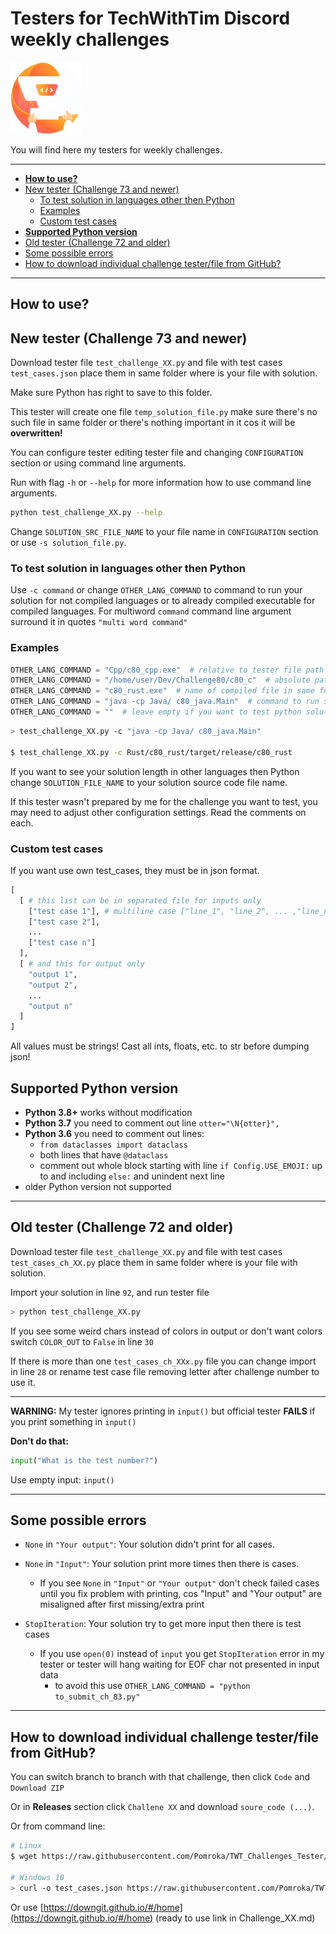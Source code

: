 # Testers for TechWithTim Discord weekly challenges

![TWT Logo](logo1.png "TWT Logo")

You will find here my testers for weekly challenges.

----------

- [**How to use?**](#how-to-use)
- [New tester (Challenge 73 and newer)](#new-tester-challenge-73-and-newer)
  - [To test solution in languages other then Python](#to-test-solution-in-languages-other-then-python)
  - [Examples](#examples)
  - [Custom test cases](#custom-test-cases)
- [**Supported Python version**](#supported-python-version)
- [Old tester (Challenge 72 and older)](#old-tester-challenge-72-and-older)
- [Some possible errors](#some-possible-errors)
- [How to download individual challenge tester/file from GitHub?](#how-to-download-individual-challenge-testerfile-from-github)

----------

## **How to use?**

## New tester (Challenge 73 and newer)

Download tester file `test_challenge_XX.py` and file with test cases `test_cases.json` place them in same folder where is your file with solution.

Make sure Python has right to save to this folder.

This tester will create one file `temp_solution_file.py` make sure there's no such
file in same folder or there's nothing important in it cos it will be **overwritten!**

You can configure tester editing tester file and changing `CONFIGURATION` section or using command line arguments.

Run with flag `-h` or `--help` for more information how to use command line arguments.

```sh
python test_challenge_XX.py --help
```

Change `SOLUTION_SRC_FILE_NAME` to your file name in `CONFIGURATION` section or use `-s solution_file.py`.

### To test solution in languages other then Python

Use `-c command` or change `OTHER_LANG_COMMAND` to command to run your solution for not compiled languages or to already compiled executable for compiled languages. For multiword `command` command line argument surround it in quotes `"multi word command"`

### Examples

```py
OTHER_LANG_COMMAND = "Cpp/c80_cpp.exe"  # relative to tester file path to compiled windows executable
OTHER_LANG_COMMAND = "/home/user/Dev/Challenge80/c80_c"  # absolute path to compiled linux executable
OTHER_LANG_COMMAND = "c80_rust.exe"  # name of compiled file in same folder as tester
OTHER_LANG_COMMAND = "java -cp Java/ c80_java.Main"  # command to run solution in non compiled language
OTHER_LANG_COMMAND = ""  # leave empty if you want to test python solution
```

```sh
> test_challenge_XX.py -c "java -cp Java/ c80_java.Main"

$ test_challenge_XX.py -c Rust/c80_rust/target/release/c80_rust
```

If you want to see your solution length in other languages then Python change `SOLUTION_FILE_NAME` to your solution source code file name.

If this tester wasn't prepared by me for the challenge you want to test,
you may need to adjust other configuration settings. Read the comments on each.

### Custom test cases

If you want use own test_cases, they must be in json format.

```py
[
  [ # this list can be in separated file for inputs only 
    ["test case 1"], # multiline case ["line_1", "line_2", ... ,"line_n"] 
    ["test case 2"],
    ...
    ["test case n"]
  ],
  [ # and this for output only 
    "output 1",
    "output 2",
    ...
    "output n"
  ]
]
```

All values must be strings! Cast all ints, floats, etc. to str before dumping json!

## **Supported Python version**

- **Python 3.8+** works without modification
- **Python 3.7** you need to comment out line `otter="\N{otter}",`
- **Python 3.6** you need to comment out lines:
  - `from dataclasses import dataclass`
  - both lines that have `@dataclass`
  - comment out whole block starting with line `if Config.USE_EMOJI:` up to and including `else:` and unindent next line
- older Python version not supported

----------

## Old tester (Challenge 72 and older)

Download tester file `test_challenge_XX.py` and file with test cases `test_cases_ch_XX.py` place them in same folder where is your file with solution.

Import your solution in line `92`, and run tester file

```sh
> python test_challenge_XX.py
```

If you see some weird chars instead of colors in output or don't want colors
switch `COLOR_OUT` to `False` in line `30`

If there is more than one `test_cases_ch_XXx.py` file you can change import in line `28` or rename test case file removing letter after challenge number to use it.

----------

**WARNING:** My tester ignores printing in `input()` but official tester **FAILS** if you print something in `input()`

**Don't do that:**

```py
input("What is the test number?")
```

Use empty input: `input()`

----------

## Some possible errors

- `None` in `"Your output"`: Your solution didn't print for all cases.

- `None` in `"Input"`: Your solution print more times then there is cases.

  - If you see `None` in `"Input"` or `"Your output"` don't check failed cases until you fix problem with printing, cos "Input" and "Your output" are misaligned after first missing/extra print

- `StopIteration`: Your solution try to get more input then there is test cases

  - If you use `open(0)` instead of `input` you get `StopIteration` error in my tester or tester will hang waiting for EOF char not presented in input data
    - to avoid this use `OTHER_LANG_COMMAND = "python to_submit_ch_83.py"`

----------

## How to download individual challenge tester/file from GitHub?

You can switch branch to branch with that challenge, then click `Code` and `Download ZIP`

Or in **Releases** section click `Challene XX` and download `soure_code (...)`.

Or from command line:

```sh
# Linux
$ wget https://raw.githubusercontent.com/Pomroka/TWT_Challenges_Tester/master/Challenge_76/test_cases.json

# Windows 10
> curl -o test_cases.json https://raw.githubusercontent.com/Pomroka/TWT_Challenges_Tester/master/Challenge_76/test_cases.json
```

Or use [https://downgit.github.io/#/home](https://downgit.github.io/#/home) (ready to use link in Challenge_XX.md)
